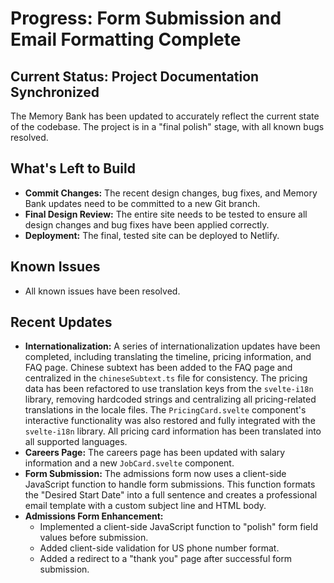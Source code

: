 # Progress: Form Submission and Email Formatting Complete

## Current Status: Project Documentation Synchronized
The Memory Bank has been updated to accurately reflect the current state of the codebase. The project is in a "final polish" stage, with all known bugs resolved.

## What's Left to Build
*   **Commit Changes:** The recent design changes, bug fixes, and Memory Bank updates need to be committed to a new Git branch.
*   **Final Design Review:** The entire site needs to be tested to ensure all design changes and bug fixes have been applied correctly.
*   **Deployment:** The final, tested site can be deployed to Netlify.

## Known Issues
*   All known issues have been resolved.

## Recent Updates
*   **Internationalization:** A series of internationalization updates have been completed, including translating the timeline, pricing information, and FAQ page. Chinese subtext has been added to the FAQ page and centralized in the `chineseSubtext.ts` file for consistency. The pricing data has been refactored to use translation keys from the `svelte-i18n` library, removing hardcoded strings and centralizing all pricing-related translations in the locale files. The `PricingCard.svelte` component's interactive functionality was also restored and fully integrated with the `svelte-i18n` library. All pricing card information has been translated into all supported languages.
*   **Careers Page:** The careers page has been updated with salary information and a new `JobCard.svelte` component.
*   **Form Submission:** The admissions form now uses a client-side JavaScript function to handle form submissions. This function formats the "Desired Start Date" into a full sentence and creates a professional email template with a custom subject line and HTML body.
*   **Admissions Form Enhancement:**
    *   Implemented a client-side JavaScript function to "polish" form field values before submission.
    *   Added client-side validation for US phone number format.
    *   Added a redirect to a "thank you" page after successful form submission.
